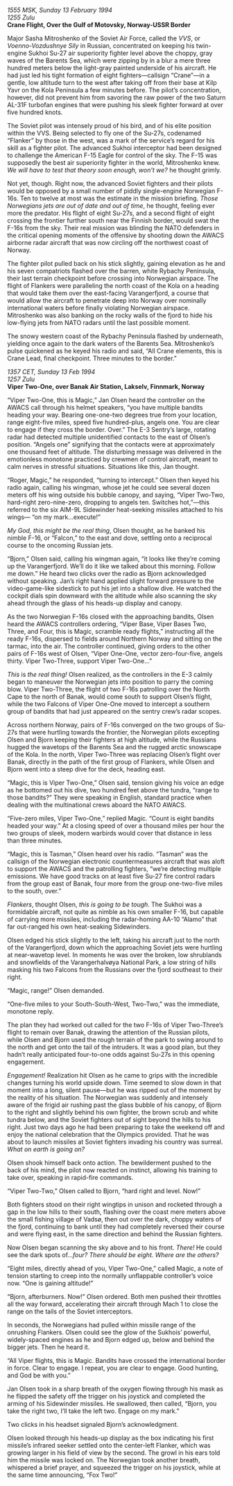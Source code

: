 _1555 MSK, Sunday 13 February 1994_  
_1255 Zulu_  
**Crane Flight, Over the Gulf of Motovsky, Norway-USSR Border**

Major Sasha Mitroshenko of the Soviet Air Force, called the _VVS_, or _Voenno-Vozdushnye Sily_ in Russian, concentrated on keeping his twin-engine Sukhoi Su-27 air superiority fighter level above the choppy, gray waves of the Barents Sea, which were zipping by in a blur a mere three hundred meters below the light-gray painted underside of his aircraft. He had just led his tight formation of eight fighters—callsign “Crane”—in a gentle, low altitude turn to the west after taking off from their base at Kilp Yavr on the Kola Peninsula a few minutes before. The pilot’s concentration, however, did not prevent him from savoring the raw power of the two Saturn AL-31F turbofan engines that were pushing his sleek fighter forward at over five hundred knots.

The Soviet pilot was intensely proud of his bird, and of his elite position within the VVS. Being selected to fly one of the Su-27s, codenamed “Flanker” by those in the west, was a mark of the service’s regard for his skill as a fighter pilot. The advanced Sukhoi interceptor had been designed to challenge the American F-15 Eagle for control of the sky. The F-15 was supposedly the best air superiority fighter in the world, Mitroshenko knew. _We will have to test that theory soon enough, won’t we?_ he thought grimly.

Not yet, though. Right now, the advanced Soviet fighters and their pilots would be opposed by a small number of piddly single-engine Norwegian F-16s. Ten to twelve at most was the estimate in the mission briefing. _Those Norwegians jets are out of date and out of time_, he thought, feeling ever more the predator. His flight of eight Su-27s, and a second flight of eight crossing the frontier further south near the Finnish border, would swat the F-16s from the sky. Their real mission was blinding the NATO defenders in the critical opening moments of the offensive by shooting down the AWACS airborne radar aircraft that was now circling off the northwest coast of Norway.

The fighter pilot pulled back on his stick slightly, gaining elevation as he and his seven compatriots flashed over the barren, white Rybachy Peninsula, their last terrain checkpoint before crossing into Norwegian airspace. The flight of Flankers were paralleling the north coast of the Kola on a heading that would take them over the east-facing Varangerfjord, a course that would allow the aircraft to penetrate deep into Norway over nominally international waters before finally violating Norwegian airspace. Mitroshenko was also banking on the rocky walls of the fjord to hide his low-flying jets from NATO radars until the last possible moment.

The snowy western coast of the Rybachy Peninsula flashed by underneath, yielding once again to the dark waters of the Barents Sea. Mitroshenko’s pulse quickened as he keyed his radio and said, “All Crane elements, this is Crane Lead, final checkpoint. Three minutes to the border.”

_1357 CET, Sunday 13 Feb 1994_  
_1257 Zulu_  
**Viper Two-One, over Banak Air Station, Lakselv, Finnmark, Norway**

“Viper Two-One, this is Magic,” Jan Olsen heard the controller on the AWACS call through his helmet speakers, “you have multiple bandits heading your way. Bearing one-one-two degrees true from your location, range eight-five miles, speed five hundred-plus, angels one. You are clear to engage if they cross the border. Over.” The E-3 Sentry’s large, rotating radar had detected multiple unidentified contacts to the east of Olsen’s position. “Angels one” signifying that the contacts were at approximately one thousand feet of altitude. The disturbing message was delivered in the emotionless monotone practiced by crewmen of control aircraft, meant to calm nerves in stressful situations. Situations like this, Jan thought.

“Roger, Magic,” he responded, “turning to intercept.” Olsen then keyed his radio again, calling his wingman, whose jet he could see several dozen meters off his wing outside his bubble canopy, and saying, “Viper Two-Two, hard-right zero-nine-zero, dropping to angels ten. Switches hot,”—this referred to the six AIM-9L Sidewinder heat-seeking missiles attached to his wings— “on my mark…execute!”

_My God, this might be the real thing_, Olsen thought, as he banked his nimble F-16, or “Falcon,” to the east and dove, settling onto a reciprocal course to the oncoming Russian jets.

“Bjorn,” Olsen said, calling his wingman again, “it looks like they’re coming up the Varangerfjord. We’ll do it like we talked about this morning. Follow me down.” He heard two clicks over the radio as Bjorn acknowledged without speaking. Jan’s right hand applied slight forward pressure to the video-game-like sidestick to put his jet into a shallow dive. He watched the cockpit dials spin downward with the altitude while also scanning the sky ahead through the glass of his heads-up display and canopy.

As the two Norwegian F-16s closed with the approaching bandits, Olsen heard the AWACS controllers ordering, “Viper Base, Viper Bases Two, Three, and Four, this is Magic, scramble ready flights,” instructing all the ready F-16s, dispersed to fields around Northern Norway and sitting on the tarmac, into the air. The controller continued, giving orders to the other pairs of F-16s west of Olsen, “Viper One-One, vector zero-four-five, angels thirty. Viper Two-Three, support Viper Two-One…”

_This_ is _the real thing!_ Olsen realized, as the controllers in the E-3 calmly began to maneuver the Norwegian jets into position to parry the coming blow. Viper Two-Three, the flight of two F-16s patrolling over the North Cape to the north of Banak, would come south to support Olsen’s flight, while the two Falcons of Viper One-One moved to intercept a southern group of bandits that had just appeared on the sentry crew’s radar scopes.

Across northern Norway, pairs of F-16s converged on the two groups of Su-27s that were hurtling towards the frontier, the Norwegian pilots excepting Olsen and Bjorn keeping their fighters at high altitude, while the Russians hugged the wavetops of the Barents Sea and the rugged arctic snowscape of the Kola. In the north, Viper Two-Three was replacing Olsen’s flight over Banak, directly in the path of the first group of Flankers, while Olsen and Bjorn went into a steep dive for the deck, heading east.

“Magic, this is Viper Two-One,” Olsen said, tension giving his voice an edge as he bottomed out his dive, two hundred feet above the tundra, “range to those bandits?” They were speaking in English, standard practice when dealing with the multinational crews aboard the NATO AWACS.

“Five-zero miles, Viper Two-One,” replied Magic. “Count is eight bandits headed your way.” At a closing speed of over a thousand miles per hour the two groups of sleek, modern warbirds would cover that distance in less than three minutes.

“Magic, this is Tasman,” Olsen heard over his radio. “Tasman” was the callsign of the Norwegian electronic countermeasures aircraft that was aloft to support the AWACS and the patrolling fighters, “we’re detecting multiple emissions. We have good tracks on at least five Su-27 fire control radars from the group east of Banak, four more from the group one-two-five miles to the south, over.”

_Flankers_, thought Olsen, _this is going to be tough_. The Sukhoi was a formidable aircraft, not quite as nimble as his own smaller F-16, but capable of carrying more missiles, including the radar-homing AA-10 “Alamo” that far out-ranged his own heat-seaking Sidewinders.

Olsen edged his stick slightly to the left, taking his aircraft just to the north of the Varangerfjord, down which the approaching Soviet jets were hurtling at near-wavetop level. In moments he was over the broken, low shrublands and snowfields of the Varangerhalvøya National Park, a low string of hills masking his two Falcons from the Russians over the fjord southeast to their right.

“Magic, range!” Olsen demanded.

“One-five miles to your South-South-West, Two-Two,” was the immediate, monotone reply.

The plan they had worked out called for the two F-16s of Viper Two-Three’s flight to remain over Banak, drawing the attention of the Russian pilots, while Olsen and Bjorn used the rough terrain of the park to swing around to the north and get onto the tail of the intruders. It was a good plan, but they hadn’t really anticipated four-to-one odds against Su-27s in this opening engagement.

_Engagement!_ Realization hit Olsen as he came to grips with the incredible changes turning his world upside down. Time seemed to slow down in that moment into a long, silent pause—but he was ripped out of the moment by the reality of his situation. The Norwegian was suddenly and intensely aware of the frigid air rushing past the glass bubble of his canopy, of Bjorn to the right and slightly behind his own fighter, the brown scrub and white tundra below, and the Soviet fighters out of sight beyond the hills to his right. Just two days ago he had been preparing to take the weekend off and enjoy the national celebration that the Olympics provided. That he was about to launch missiles at Soviet fighters invading his country was surreal. _What on earth is going on?_

Olsen shook himself back onto action. The bewilderment pushed to the back of his mind, the pilot now reacted on instinct, allowing his training to take over, speaking in rapid-fire commands.

“Viper Two-Two,” Olsen called to Bjorn, “hard right and level. Now!”

Both fighters stood on their right wingtips in unison and rocketed through a gap in the low hills to their south, flashing over the coast mere meters above the small fishing village of Vadsø, then out over the dark, choppy waters of the fjord, continuing to bank until they had completely reversed their course and were flying east, in the same direction and behind the Russian fighters.

Now Olsen began scanning the sky above and to his front. _There!_ He could see the dark spots of…_four?_ _There should be eight. Where are the others?_

“Eight miles, directly ahead of you, Viper Two-One,” called Magic, a note of tension starting to creep into the normally unflappable controller’s voice now. “One is gaining altitude!”

“Bjorn, afterburners. Now!” Olsen ordered. Both men pushed their throttles all the way forward, accelerating their aircraft through Mach 1 to close the range on the tails of the Soviet interceptors.

In seconds, the Norwegians had pulled within missile range of the onrushing Flankers. Olsen could see the glow of the Sukhois’ powerful, widely-spaced engines as he and Bjorn edged up, below and behind the bigger jets. Then he heard it.

“All Viper flights, this is Magic. Bandits have crossed the international border in force. Clear to engage. I repeat, you are clear to engage. Good hunting, and God be with you.”

Jan Olsen took in a sharp breath of the oxygen flowing through his mask as he flipped the safety off the trigger on his joystick and completed the arming of his Sidewinder missiles. He swallowed, then called, “Bjorn, you take the right two, I’ll take the left two. Engage on my mark.”

Two clicks in his headset signaled Bjorn’s acknowledgment.

Olsen looked through his heads-up display as the box indicating his first missile’s infrared seeker settled onto the center-left Flanker, which was growing larger in his field of view by the second. The growl in his ears told him the missile was locked on. The Norwegian took another breath, whispered a brief prayer, and squeezed the trigger on his joystick, while at the same time announcing, “Fox Two!”
